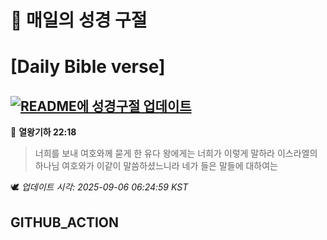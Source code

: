 # 🙏 매일의 성경 구절
# [Daily Bible verse]
## [![README에 성경구절 업데이트](https://github.com/DONGSUKA/first_test/actions/workflows/update-readme-bible.yml/badge.svg)](https://github.com/DONGSUKA/first_test/actions/workflows/update-readme-bible.yml)
<!-- START_BIBLE_VERSE -->
📖 **열왕기하 22:18**
> 너희를 보내 여호와께 묻게 한 유다 왕에게는 너희가 이렇게 말하라 이스라엘의 하나님 여호와가 이같이 말씀하셨느니라 네가 들은 말들에 대하여는

🕊️ _업데이트 시각: 2025-09-06 06:24:59 KST_
  <!-- END_BIBLE_VERSE -->
## GITHUB_ACTION
